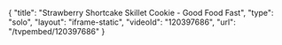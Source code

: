{
    "title": "Strawberry Shortcake Skillet Cookie - Good Food Fast",
    "type": "solo",
    "layout": "iframe-static",
    "videoId": "120397686",
    "url": "\/tvpembed\/120397686"
}